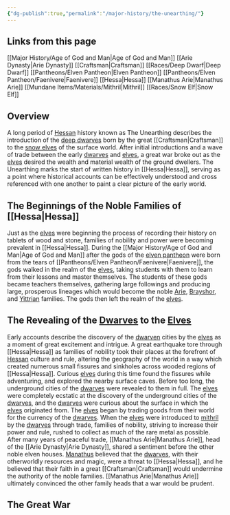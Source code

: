 ```yaml
---
{"dg-publish":true,"permalink":"/major-history/the-unearthing/"}
---
```


## Links from this page
[[Major History/Age of God and Man\|Age of God and Man]]
[[Arie Dynasty\|Arie Dynasty]]
[[Craftsman\|Craftsman]]
[[Races/Deep Dwarf\|Deep Dwarf]]
[[Pantheons/Elven Pantheon\|Elven Pantheon]]
[[Pantheons/Elven Pantheon/Faenivere\|Faenivere]]
[[Hessa\|Hessa]]
[[Manathus Arie\|Manathus Arie]]
[[Mundane Items/Materials/Mithril\|Mithril]]
[[Races/Snow Elf\|Snow Elf]]
## Overview
A long period of [Hessan](Hessa) history known as The Unearthing describes the introduction of the [deep dwarves](Deep%20Dwarf) born by the great [[Craftsman\|Craftsman]] to the [snow elves](Snow%20Elf) of the surface world. After initial introductions and a wave of trade between the early [dwarves](Deep%20Dwarf) and [elves](Snow%20Elf), a great war broke out as the [elves](Snow%20Elf) desired the wealth and material wealth of the ground dwellers. The Unearthing marks the start of written history in [[Hessa\|Hessa]], serving as a point where historical accounts can be effectively understood and cross referenced with one another to paint a clear picture of the early world.
## The Beginnings of the Noble Families of [[Hessa\|Hessa]]
Just as the [elves](Snow%20Elf) were beginning the process of recording their history on tablets of wood and stone, families of nobility and power were becoming prevalent in [[Hessa\|Hessa]]. During the [[Major History/Age of God and Man\|Age of God and Man]] after the gods of the [elven pantheon](Elven%20Pantheon) were born from the tears of [[Pantheons/Elven Pantheon/Faenivere\|Faenivere]], the gods walked in the realm of the [elves](Snow%20Elf), taking students with them to learn from their lessons and master themselves. The students of these gods became teachers themselves, gathering large followings and producing large, prosperous lineages which would become the noble [Arie](Arie%20Dynasty), [Brayshor](Brayshor%20Circle), and [Yittrian](Yittrian%20Noble%20Family) families. The gods then left the realm of the [elves](Snow%20Elf).
## The Revealing of the [Dwarves](Deep%20Dwarf) to the [Elves](Snow%20Elf)
Early accounts describe the discovery of the [dwarven](Deep%20Dwarf) cities by the [elves](Snow%20Elf) as a moment of great excitement and intrigue. A great earthquake tore through [[Hessa\|Hessa]] as families of nobility took their places at the forefront of [Hessan](Hessa) culture and rule, altering the geography of the world in a way which created numerous small fissures and sinkholes across wooded regions of [[Hessa\|Hessa]]. Curious [elves](Snow%20Elf) during this time found the fissures while adventuring, and explored the nearby surface caves. Before too long, the underground cities of the [dwarves](Deep%20Dwarf) were revealed to them in full. The [elves](Snow%20Elf) were completely ecstatic at the discovery of the underground cities of the [dwarves](Deep%20Dwarf), and the [dwarves](Deep%Dwarf) were curious about the surface in which the [elves](Snow%20Elf) originated from. The [elves](Snow%20Elf) began by trading goods from their world for the currency of the [dwarves](Deep%Dwarf). When the [elves](Snow%20Elf) were introduced to [mithril](Mithril) by the [dwarves](Deep%Dwarf) through trade, families of nobility, striving to increase their power and rule, rushed to collect as much of the rare metal as possible. After many years of peaceful trade, [[Manathus Arie\|Manathus Arie]], head of the [[Arie Dynasty\|Arie Dynasty]], shared a sentiment before the other noble elven houses. [Manathus](Manathus%20Arie) believed that the [dwarves](Deep%Dwarf), with their otherworldly resources and magic, were a threat to [[Hessa\|Hessa]], and he believed that their faith in a great [[Craftsman\|Craftsman]] would undermine the authority of the noble families. [[Manathus Arie\|Manathus Arie]] ultimately convinced the other family heads that a war would be prudent.
## The Great War
